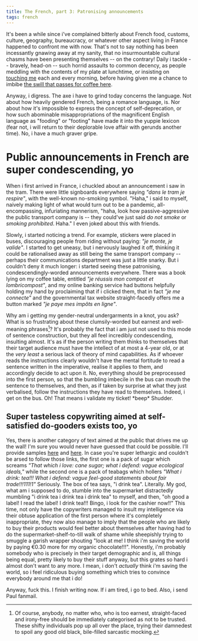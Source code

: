 ```yaml
---
title: The French, part 3: Patronising announcements
tags: french
---
```


It's been a while since i've complained bitterly about French food,
customs, culture, geography, bureaucracy, or whatever other aspect
living in France happened to confront me with now.  That's not to say
nothing has been incessantly gnawing away at my sanity, that no
insurmountable cultural chasms have been presenting themselves -- on
the contrary!  Daily i tackle -- bravely, head-on -- such horrid
assaults to common decency, as people meddling with the contents of my
plate at lunchtime, or insisting on
[touching me](2014-12-17-french-part1.html) each and every morning,
before having given me a chance to imbibe
[the swill that passes for coffee here](2014-12-19-french-part2.html).

Anyway, i digress. The axe i have to grind today concerns the
language. Not about how heavily gendered French, being a romance
language, is. Nor about how it's impossible to express the concept of
self-deprecation, or how such abominable misappropriations of the
magnificent English language as "fooding" or "footing" have made it
into the yuppie lexicon (fear not, i will return to their deplorable
love affair with gerunds another time). No, i have a much graver
gripe.

Public announcements in French are super condescending, yo
==========================================================

When i first arrived in France, i chuckled about an announcement i saw
in the tram.  There were little signboards everywhere saying *"dans le
tram je respire"*, with the well-known no-smoking symbol. "Haha," i
said to myself, naively making light of what would turn out to be a
pandemic, all-encompassing, infuriating mannerism, "haha, look how
passive-aggressive the public transport company is -- they could've
just said *do not smoke* or *smoking prohibited*. Haha." I even joked
about this with friends.

Slowly, i started noticing a trend. For example, stickers were placed
in buses, discouraging people from riding without paying: *"je monte,
je valide"*.  I started to get uneasy, but i nervously laughed it off,
thinking it could be rationalised away as still being the same
transport company -- perhaps their communications department was just
a little snarky. But i couldn't deny it much longer: i started seeing
these patronising, condescendingly-worded announcements everywhere.
There was a book lying on my coffee table, entitled *"je
réussis mon compost et lombricompost"*, and my online banking service
had buttons helpfully holding my hand by proclaiming that if i clicked
them, that in fact *"je me connecte"* and the governmental tax website straight-facedly
offers  me a  button marked  *"je paye mes impôts en ligne"*.

Why am i getting my gender-neutral undergarments in a knot, you ask?
What is so frustrating about these clumsily-worded but earnest and well-meaning phrases[^1]?
It's probably the fact that i am just not used to this mode of sentence construction,
but they all feel incredibly condescending, insulting almost. It's as if
the person writing them thinks to themselves that their target audience
must have the intellect of at most a 4-year old, or at the *very least* a serious
lack of theory of mind capabilities. As if whoever reads the instructions
clearly wouldn't have the mental fortitude to read a sentence written in
the imperative, realise it applies to them, and accordingly decide to act upon it. No,
everything should be preprocessed into the first person, so that the bumbling imbecile in the bus can
mouth the sentence to themselves, and then, as if taken by surprise at what they
just verbalised, follow the instructions they have read to themselves. Indeed,
i get on the bus. Oh! That means i validate my ticket! \*beep\* Shudder.

Super tasteless copywriting aimed at self-satisfied do-gooders exists too, yo
-----------------------------------------------------------------------------

Yes, there is another category of text aimed at the public that drives me up the wall!
I'm sure you would never have guessed that could be possible. I'll provide samples
[here](http://www.ethiquable.coop/sites/www.ethiquable.coop/files/sucre-complet-de-canne-facing-bd.jpg) and
[here](http://img5.portal.carrefour.fr/gg/the-vert-bio-ethiquable-gingembre-citron-vert_4273329_3760091720160.jpg).
In case you're super lethargic and couldn't be arsed to follow those links, the first one is a pack of sugar which screams
*"That which i love: cane sugar; what i defend: vague ecological ideals,"*
while the second one is a pack of teabags which hollers
*"What i drink: tea!!! What i defend: vague feel-good statements about fair trade!!!111!1"*
Seriously. The box of tea says, "i drink tea". Literally. My god, what am i supposed to do, stumble into
the supermarket distractedly mumbling "i drink tea i drink tea i drink tea" to myself, and then,
"oh good a label! I read the label! I drink tea!!! Bingo,
i look for the cashier now!!"
This time, not only have the copywriters managed to insult my
intelligence via their obtuse application of the first person where
it's completely inappropriate, they now also manage to imply that the
people who are likely to buy their products would feel better about
themselves after having had to do the supermarket-shelf-to-till walk
of shame while sheepishly trying to smuggle a garish wrapper shouting
"look at me! I think i'm saving the world by paying €0.30 more for my
organic chocolate!!!". Honestly, i'm probably somebody who is
precisely in their target demographic and is, all things being equal,
pretty likely to buy their stuff anyway, but this grates so hard i
almost don't want to any more. I mean, i don't *actually* think i'm saving the
world, so i feel ridiculous buying something which tries to convince everybody
around me that i do!


Anyway, fuck this. I finish writing now.
If i am tired, i go to bed. Also, i send Paul fanmail.


[^1]: Of course, anybody, no matter who, who is too earnest, straight-faced
and irony-free should be immediately categorised as not to be trusted. These
shifty individuals pop up all over the place, trying their damnedest to spoil
any good old black, bile-filled sarcastic mocking.
